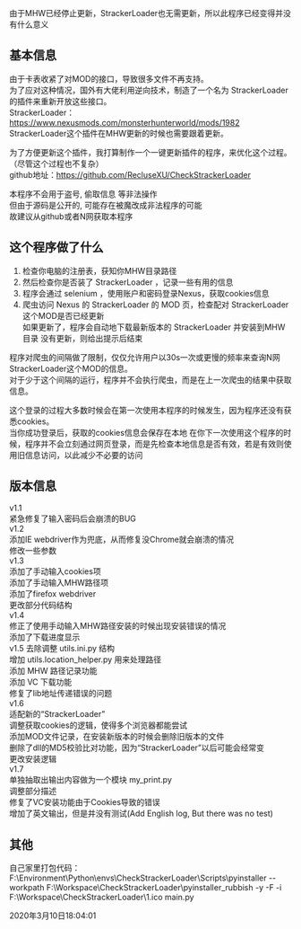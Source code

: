 由于MHW已经停止更新，StrackerLoader也无需更新，所以此程序已经变得并没有什么意义  

## 基本信息  
由于卡表收紧了对MOD的接口，导致很多文件不再支持。  
为了应对这种情况，国外有大佬利用逆向技术，制造了一个名为 StrackerLoader 的插件来重新开放这些接口。  
StrackerLoader：https://www.nexusmods.com/monsterhunterworld/mods/1982  
StrackerLoader这个插件在MHW更新的时候也需要跟着更新。  

为了方便更新这个插件，我打算制作一个一键更新插件的程序，来优化这个过程。（尽管这个过程也不复杂）  
github地址：https://github.com/RecluseXU/CheckStrackerLoader   

本程序不会用于盗号, 偷取信息 等非法操作  
但由于源码是公开的, 可能存在被魔改成非法程序的可能  
故建议从github或者N网获取本程序  


## 这个程序做了什么  
1. 检查你电脑的注册表，获知你MHW目录路径  
2. 然后检查你是否装了 StrackerLoader ，记录一些有用的信息  
3. 程序会通过 selenium ，使用账户和密码登录Nexus，获取cookies信息  
4. 爬虫访问 Nexus 的 StrackerLoader 的 MOD 页，检查配对 StrackerLoader 这个MOD是否已经更新  
如果更新了，程序会自动地下载最新版本的 StrackerLoader 并安装到MHW目录
没有更新，则给出提示后结束

程序对爬虫的间隔做了限制，仅仅允许用户以30s一次或更慢的频率来查询N网StrackerLoader这个MOD的信息。  
对于少于这个间隔的运行，程序并不会执行爬虫，而是在上一次爬虫的结果中获取信息。  

这个登录的过程大多数时候会在第一次使用本程序的时候发生，因为程序还没有获悉cookies。  
当你成功登录后，获取的cookies信息会保存在本地
在你下一次使用这个程序的时候，程序并不会立刻通过网页登录，而是先检查本地信息是否有效，若是有效则使用旧信息访问，以此减少不必要的访问


## 版本信息
v1.1  
   紧急修复了输入密码后会崩溃的BUG  
v1.2  
  添加IE webdriver作为兜底，从而修复没Chrome就会崩溃的情况  
  修改一些参数  
v1.3   
  添加了手动输入cookies项  
  添加了手动输入MHW路径项  
  添加了firefox webdriver  
  更改部分代码结构  
v1.4  
  修正了使用手动输入MHW路径安装的时候出现安装错误的情况  
  添加了下载进度显示  
v1.5
  去除调整 utils.ini.py 结构  
  增加 utils.location_helper.py 用来处理路径  
  添加 MHW 路径记录功能  
  添加 VC 下载功能  
  修复了lib地址传递错误的问题  
v1.6  
  适配新的“StrackerLoader”  
  调整获取cookies的逻辑，使得多个浏览器都能尝试  
  添加MOD文件记录，在安装新版本的时候会删除旧版本的文件  
  删除了dll的MD5校验比对功能，因为“StrackerLoader”以后可能会经常变  
  更改安装逻辑  
v1.7  
  单独抽取出输出内容做为一个模块 my_print.py  
  调整部分描述  
  修复了VC安装功能由于Cookies导致的错误  
  增加了英文输出，但是并没有测试(Add English log, But there was no test)



## 其他
自己家里打包代码：F:\Environment\Python\envs\CheckStrackerLoader\Scripts\pyinstaller --workpath F:\Workspace\CheckStrackerLoader\pyinstaller_rubbish -y -F -i F:\Workspace\CheckStrackerLoader\1.ico main.py  


2020年3月10日18:04:01
